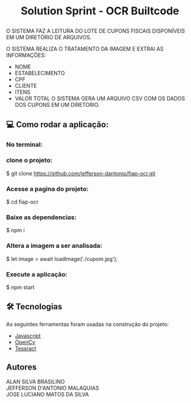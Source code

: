 <h1 align="center">
    <p>Solution Sprint - OCR Builtcode</p>
</h1>

<p>
O SISTEMA FAZ A LEITURA DO LOTE DE CUPONS FISCAIS DISPONÍVEIS EM UM DIRETÓRIO DE ARQUIVOS.<br>

O SISTEMA REALIZA O TRATAMENTO DA IMAGEM E EXTRAI AS INFORMAÇÕES:<br>
- NOME
- ESTABELECIMENTO
- CPF
- CLIENTE
- ITENS
- VALOR TOTAL
O SISTEMA GERA UM ARQUIVO CSV COM OS DADOS DOS CUPONS EM UM DIRETORIO.<br>
</p>

## :computer: Como rodar  a aplicação:
### No terminal:
### clone o projeto:<br>
$ git clone <https://github.com/jefferson-dantonio/fiap-ocr.git>
### Acesse a pagina do projeto:<br>
$ cd fiap-ocr
### Baixe as dependencias:<br>
$ npm i

### Altera a imagem a ser analisada:<br>
$ let image = await loadImage('./cupom.jpg');

### Execute a aplicação:<br>
$ npm start

 
## 🛠 Tecnologias

As seguintes ferramentas foram usadas na construção do projeto:

- [Javascript](https://developer.mozilla.org/pt-BR/docs/Web/JavaScript)
- [OpenCv](https://opencv.org/)
- [Tessract](https://github.com/tesseract-ocr/tesseract/)



## Autores
ALAN SILVA BRASILINO<br>
JEFFERSON D'ANTONIO MALAQUIAS<br>
JOSE LUCIANO MATOS DA SILVA


